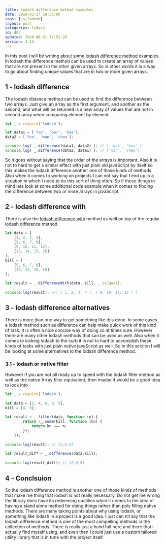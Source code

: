 ```yaml
---
title: lodash difference method examples
date: 2019-03-27 19:55:00
tags: [js,lodash]
layout: post
categories: lodash
id: 407
updated: 2020-06-01 12:52:28
version: 1.13
---
```


In this post I will be writing about some [lodash difference method](https://lodash.com/docs/4.17.11#difference) examples. In lodash the difference method can be used to create an array of values that are not present in the other given arrays. So in other words it is a way to go about finding unique values that are in two or more given arrays.

<!-- more -->

## 1 - lodash difference

The lodash distance method can be used to find the difference between two arrays. Just give an array as the first argument, and another as the second, and what will be returned is a new array of values that are not in second array when comparing element by element.

```js
let _ = require('lodash');

let data1 = ['foo', 'bar', 'baz'],
data2 = ['foo', 'man', 'chew'];

console.log( _.difference(data1, data2) ); // [ 'bar', 'baz' ]
console.log( _.difference(data2, data1) ); // ['man', 'chew']
```

So it goes without saying that the order of the arrays is important. Also it is not to hard to get a similar effect with just plain old javaScript by itself so this makes the lodash difference another one of those kinds of methods. Also when it comes to working on projects I can not say that I end up in a situation in which I need to do this sort of thing often. So if those things in mind lets look at some additional code example when it comes to finding the difference between two or more arrays in javaScript.

## 2 - lodash difference with

There is also the [lodash difference with](https://lodash.com/docs/4.17.11#differenceWith) method as well on top  of the regular lodash difference method.

```js
let data = [
    [1, 2, 3, 4],
    [5, 6, 7, 8],
    [9, 10, 11, 12],
    [13, 14, 15, 16]
],
kill = [
    [5, 6, 7, 8],
    [13, 14, 15, 16]
];
 
let result = _.differenceWith(data, kill, _.isEqual);
 
console.log(result); //[ [ 1, 2, 3, 4 ], [ 9, 10, 11, 12 ] ]
```

## 3 - lodash difference alternatives

There is more than one way to get something like this done. In some cases a lodash method such as difference can help make quick work of this kind of task. It is often a nice concise way of doing so at times sure. However there are many other lodash methods that can be used as well. Also when it comes to kicking lodash to the curb it is not to hard to accomplish these kinds of tasks with just plain native javaScript as well. So in this section I will be looking at some alternatives to the lodash difference method.

### 3.1 - lodash or native filter

However if you are not all ready up to speed with the lodash filter method as well as the native Array.filter equivalent, then maybe it would be a good idea to look into

```js
let _ = require('lodash');
 
let data = [2, 4, 6, 8, 9],
kill = [4, 8];
 
let result = _.filter(data, function (n) {
        return !_.some(kill, function (kn) {
            return kn === n;
        });
    });
 
console.log(result); // [2,6,9]
 
let result_diff = _.difference(data,kill);
 
console.log(result_diff); // [2,6,9]
```

## 4 - Conclsuion

So the lodash difference method is another one of those kinds of methods that make me thing that lodash is not really necessary. Do not get me wrong the library does have its redeeming qualities when it comes to the idea of having a stand alone method for doing things rather than poly filling native methods. There are many taking points about why using lodash, or something like lodash in a project is a good idea. I just can nit say that the lodash difference method is one of the most compelling methods in the collection of methods. There is really just a hand full here and there that I actually find myself using, and even then I could just use a custom tailored utility library that is in tune with the project itself.